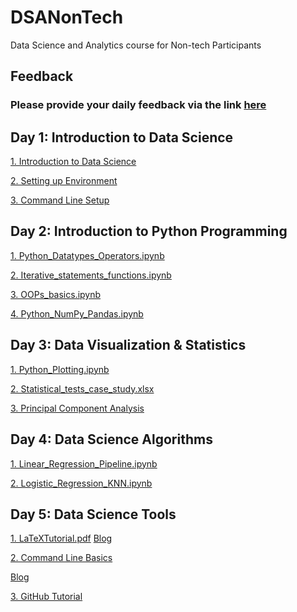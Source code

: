 # DSANonTech
Data Science and Analytics course for Non-tech Participants

## Feedback

### Please provide your daily feedback via the link [here](https://futurepicx.com/feedback?id=BFCB30C2-470F-434B-BD94-53A0C77F7AE6)

## Day 1: Introduction to Data Science
[1. Introduction to Data Science](https://github.com/cksajil/DSANonTech/blob/main/Day_1/01_Intro_to_DSA.pdf)

[2. Setting up Environment](https://github.com/cksajil/DSANonTech/blob/main/Day_1/02_Setting_Up_Environment.pdf)

[3. Command Line Setup](https://github.com/cksajil/DSANonTech/blob/main/Day_1/03_Command_Line_Setup.pdf)
  
## Day 2: Introduction to Python Programming
[1. Python_Datatypes_Operators.ipynb](https://github.com/cksajil/DSANonTech/blob/main/Day_2/01_Python_Datatypes_Operators.ipynb)

[2. Iterative_statements_functions.ipynb](https://github.com/cksajil/DSANonTech/blob/main/Day_2/02_iterative_statements_functions.ipynb)

[3. OOPs_basics.ipynb](https://github.com/cksajil/DSANonTech/blob/main/Day_2/03_OOPs_basics.ipynb)

[4. Python_NumPy_Pandas.ipynb](https://github.com/cksajil/DSANonTech/blob/main/Day_2/04_Python_NumPy_Pandas.ipynb)

## Day 3: Data Visualization & Statistics
[1. Python_Plotting.ipynb](https://github.com/cksajil/DSANonTech/blob/main/Day_3/01_Python_Plotting.ipynb)

[2. Statistical_tests_case_study.xlsx](https://github.com/cksajil/DSANonTech/blob/main/Day_3/02_statistical_tests_case_study.xlsx)

[3. Principal Component Analysis](https://github.com/cksajil/DSANonTech/blob/main/Day_3/03_PCA_from_scratch.ipynb)

## Day 4: Data Science Algorithms
[1. Linear_Regression_Pipeline.ipynb](https://github.com/cksajil/DSANonTech/blob/main/Day_4/01_Linear_Regression_Pipeline.ipynb)

[2. Logistic_Regression_KNN.ipynb](https://github.com/cksajil/DSANonTech/blob/main/Day_4/02_Logistic_Regression_KNN.ipynb)

## Day 5: Data Science Tools
[1. LaTeXTutorial.pdf](https://github.com/cksajil/DSANonTech/blob/main/Day_5/01_LaTeXTutorial.pdf)
[Blog](https://intuitivetutorial.com/2020/11/10/latex-tutorial/)

[2. Command Line Basics](https://github.com/cksajil/DSANonTech/blob/main/Day_5/02_Terminal_Basics.pdf)

[Blog](https://intuitivetutorial.com/2021/06/11/linux-terminal-basics/)

[3. GitHub Tutorial]()